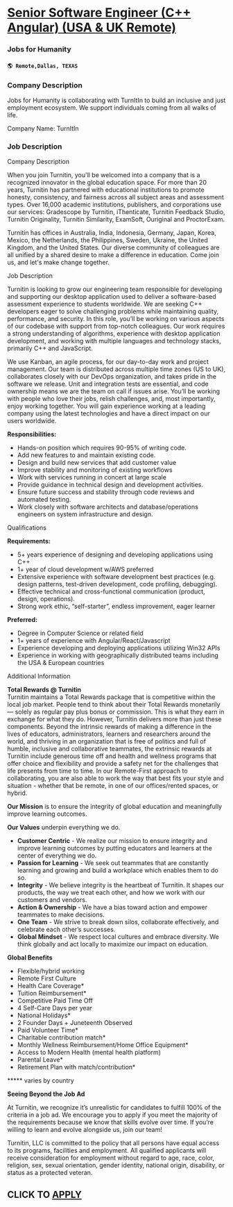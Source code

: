 # [Senior Software Engineer (C++ Angular) (USA & UK Remote)](https://www.remotewlb.com/apply/senior-software-engineer-c-angular-usa-uk-remote-108641)  
### Jobs for Humanity  
#### `🌎 Remote,Dallas, TEXAS`  

### **Company Description**

Jobs for Humanity is collaborating with TurnItIn to build an inclusive and just employment ecosystem. We support individuals coming from all walks of life.  
  
Company Name: TurnItIn  
  

###  **Job Description**

Company Description

When you join Turnitin, you'll be welcomed into a company that is a recognized innovator in the global education space. For more than 20 years, Turnitin has partnered with educational institutions to promote honesty, consistency, and fairness across all subject areas and assessment types. Over 16,000 academic institutions, publishers, and corporations use our services: Gradescope by Turnitin, iThenticate, Turnitin Feedback Studio, Turnitin Originality, Turnitin Similarity, ExamSoft, Ouriginal and ProctorExam.  
  
Turnitin has offices in Australia, India, Indonesia, Germany, Japan, Korea, Mexico, the Netherlands, the Philippines, Sweden, Ukraine, the United Kingdom, and the United States. Our diverse community of colleagues are all unified by a shared desire to make a difference in education. Come join us, and let's make change together.

Job Description

Turnitin is looking to grow our engineering team responsible for developing and supporting our desktop application used to deliver a software-based assessment experience to students worldwide. We are seeking C++ developers eager to solve challenging problems while maintaining quality, performance, and security. In this role, you’ll be working on various aspects of our codebase with support from top-notch colleagues. Our work requires a strong understanding of algorithms, experience with desktop application development, and working with multiple languages and technology stacks, primarily C++ and JavaScript.

We use Kanban, an agile process, for our day-to-day work and project management. Our team is distributed across multiple time zones (US to UK), collaborates closely with our DevOps organization, and takes pride in the software we release. Unit and integration tests are essential, and code ownership means we are the team on call if issues arise. You’ll be working with people who love their jobs, relish challenges, and, most importantly, enjoy working together. You will gain experience working at a leading company using the latest technologies and have a direct impact on our users worldwide.

 **Responsibilities:**

  * Hands-on position which requires 90-95% of writing code.
  * Add new features to and maintain existing code.
  * Design and build new services that add customer value
  * Improve stability and monitoring of existing workflows
  * Work with services running in concert at large scale
  * Provide guidance in technical design and development activities.
  * Ensure future success and stability through code reviews and automated testing.
  * Work closely with software architects and database/operations engineers on system infrastructure and design.

Qualifications

 **Requirements:**

  * 5+ years experience of designing and developing applications using C++
  * 1+ year of cloud development w/AWS preferred
  * Extensive experience with software development best practices (e.g. design patterns, test-driven development, code profiling, debugging).
  * Effective technical and cross-functional communication (product, design, operations).
  * Strong work ethic, “self-starter”, endless improvement, eager learner

 **Preferred:**

  * Degree in Computer Science or related field
  * 1+ years of experience with Angular/React/Javascript
  * Experience developing and deploying applications utilizing Win32 APIs
  * Experience in working with geographically distributed teams including the USA & European countries

Additional Information

 **Total Rewards @ Turnitin**  
Turnitin maintains a Total Rewards package that is competitive within the local job market. People tend to think about their Total Rewards monetarily — solely as regular pay plus bonus or commission. This is what they earn in exchange for what they do. However, Turnitin delivers more than just these components. Beyond the intrinsic rewards of making a difference in the lives of educators, administrators, learners and researchers around the world, and thriving in an organization that is free of politics and full of humble, inclusive and collaborative teammates, the extrinsic rewards at Turnitin include generous time off and health and wellness programs that offer choice and flexibility and provide a safety net for the challenges that life presents from time to time. In our Remote-First approach to collaborating, you are also able to work the way that best fits your style and situation - whether that be remote, in one of our offices/rented spaces, or hybrid.

 **Our Mission** is to ensure the integrity of global education and meaningfully improve learning outcomes.  
  
**Our Values** underpin everything we do.

  *  **Customer Centric** \- We realize our mission to ensure integrity and improve learning outcomes by putting educators and learners at the center of everything we do.
  *  **Passion for Learning** \- We seek out teammates that are constantly learning and growing and build a workplace which enables them to do so.
  *  **Integrity** \- We believe integrity is the heartbeat of Turnitin. It shapes our products, the way we treat each other, and how we work with our customers and vendors.
  *  **Action & Ownership** \- We have a bias toward action and empower teammates to make decisions.
  *  **One Team** \- We strive to break down silos, collaborate effectively, and celebrate each other’s successes.
  *  **Global Mindset** \- We respect local cultures and embrace diversity. We think globally and act locally to maximize our impact on education.

 **Global Benefits**

  * Flexible/hybrid working 
  * Remote First Culture
  * Health Care Coverage*
  * Tuition Reimbursement*
  * Competitive Paid Time Off 
  * 4 Self-Care Days per year
  * National Holidays*
  * 2 Founder Days + Juneteenth Observed
  * Paid Volunteer Time*
  * Charitable contribution match*
  * Monthly Wellness Reimbursement/Home Office Equipment*
  * Access to Modern Health (mental health platform)
  * Parental Leave*
  * Retirement Plan with match/contribution*

 ***** varies by country

 **Seeing Beyond the Job Ad**  
  
At Turnitin, we recognize it’s unrealistic for candidates to fulfill 100% of the criteria in a job ad. We encourage you to apply if you meet the majority of the requirements because we know that skills evolve over time. If you’re willing to learn and evolve alongside us, join our team!  
  
Turnitin, LLC is committed to the policy that all persons have equal access to its programs, facilities and employment. All qualified applicants will receive consideration for employment without regard to age, race, color, religion, sex, sexual orientation, gender identity, national origin, disability, or status as a protected veteran.

  
## CLICK TO [APPLY](https://www.remotewlb.com/apply/senior-software-engineer-c-angular-usa-uk-remote-108641)

